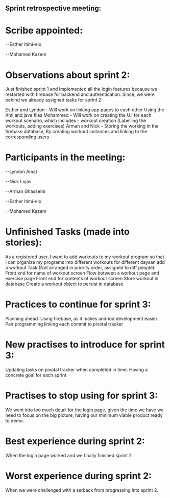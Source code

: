 Sprint retrospective meeting:
---------------------------

Scribe appointed:
================
--Esther Itimi-elo

--Mohamed Kazem


Observations about sprint 2:
===========================
Just finished sprint 1 and implemented all the login features because we restarted with firebase for backend and authentication.
Since, we were behind we already assigned tasks for sprint 2:

Esther and Lyndon - Will work on linking app pages to each other Using the Xml and java files
Mohammed - Will work on creating the U.I for each workout scenario, which includes - workout creation (Labelling the workouts, adding exercises)
Arman and Nick - Storing the working in the firebase database, By creating workout instances and linking to the corresponding users


Participants in the meeting:
===========================
--Lyndon Amat

--Nick Lojas

--Arman Ghassemi

--Esther Itimi-elo

--Mohamed Kazem


Unfinished Tasks (made into stories):
====================================
As a registered user, I want to add workouts to my workout program so that I can organize my programs into different workouts for different daysan add a workout
Task (Not arranged in priority order, assigned to diff people):
Front end for name of workout screen
Flow between a workout page and exercise page
Front end for contents of workout screen
Store workout in database
Create a workout object to persist in database

Practices to continue for sprint 3:
==================================
Planning ahead.
Using firebase, as it makes andriod development easier.
Pair programming
linking each commit to pivotal tracker


New practises to introduce for sprint 3:
=======================================
Updating tasks on pivotal tracker when completed in time.
Having a concrete goal for each sprint

Practises to stop using for sprint 3:
====================================
We went into too much detail for the login page, given the time we have we need to focus on the big picture, having our minimum viable product ready to demo.

Best experience during sprint 2:
================================
When the login page worked and we finally finished sprint 2


Worst experience during sprint 2:
================================
When we were challenged with a setback from progressing into sprint 2.
